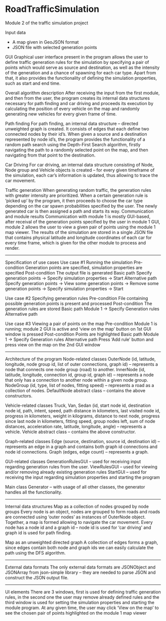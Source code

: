 # RoadTrafficSimulation
Module 2 of the traffic simulation project

Input data
-	A map given in GeoJSON format
-	JSON file with selected generation points

GUI
Graphical user interface present in the program allows the user to define traffic generation rules for the simulation by specifying a pair of points which would serve as 
source and destination, as well as the intensity of the generation and a chance of spawning for each car type. Apart from that, it also provides the functionality of 
defining the simulation properties, such as start and end time.

Overall algorithm description
After receiving the input from the first module, and then from the user, the program creates its internal data structures necessary for path finding and car driving and 
proceeds its execution by calculating the position of every vehicle on the map and randomly generating new vehicles for every given frame of time.

Path finding
For path finding, an internal data structure – directed unweighted graph is created. It consists of edges that each define two connected nodes by their id’s. 
When given a source and a destination represented by node id’s, the program provides the functionality of a random path search using the Depth-First Search algorithm, 
firstly navigating the path to a randomly selected point on the map, and then navigating from that point to the destination.

Car Driving
For car driving, an internal data structure consisting of Node, Node group and Vehicle objects is created – for every given timeframe of the simulation, 
each car’s information is updated, thus allowing to trace the car movement.

Traffic generation
When generating random traffic, the generation rules with greater intensity are prioritized. When a certain generation rule is ‘picked up’ by the program, 
it then proceeds to choose the car type depending on the car spawn probabilities specified by the user. The newly generated car is then assigned a path and starts its way.
Communication and module results
Communication with module 1 is mostly GUI-based, after receival of the generation points specified by the user in module 1 GUI, module 2 allows the user to 
view a given pair of points using the module 1 map viewer. The results of the simulation are stored in a single JSON file that contains physical latitude and 
longitude coordinates of each car for every time frame, which is given for the other module to process and render.

-----------

Specification of use cases
Use case #1	Running the simulation
Pre-condition	Generation points are specified, simulation properties are specified
Post-condition	The output file is generated
Basic path	Specify generation points -> Specify simulation properties -> Start
Alternative path	Specify generation points -> View some generation points -> Remove some generation points -> Specify simulation properties -> Start
  
Use case #2	Specifying generation rules
Pre-condition	File containing possible generation points is present and processed
Post-condition	The generation rules are stored
Basic path	Module 1 -> Specify Generation rules
Alternative path	

Use case #3	Viewing a pair of points on the map
Pre-condition	Module 1 is running; module 2 GUI is active and ‘view on the map’ button on 1st GUI window is pressed
Post-condition	Points are highlighted 
Basic path	Module 1 -> Specify Generation rules
Alternative path	Press ‘Add rule’ button and press view on the map on the 2nd GUI window

-----------

Architecture of the program
Node-related classes
OuterNode (id, latitude, longitude, node group id, list of outer connections, graph id) – represents a node that connects one node group (road) to another.
InnerNode (id, latitude, longitude, connection id, group id, graph id) – represents a node that only has a connection to another node within a given node group.
NodeGroup (id, type, list of nodes, fitting speed) – represents a road as a collection of nodes.
DefaultNode abstract class – contains the above constructors.

Vehicle-related classes
Truck, Van, Sedan (id, start node id, destination node id, path, intent, speed, path distance in kilometers, last visited node id, progress in kilometers, 
weight in kilograms, distance to next node, progress since last node in kilometers, fitting speed, group nodes left, sum of node distances, acceleration rate, 
latitude, longitude, angle) – represents a vehicle.
Vehicle abstract class – contains the above constructor.

Graph-related classes
Edge (source, destination, source id, destination id) – represents an edge in a graph and contains both graph id connections and node id connections.
Graph (edges, edge count) – represents a graph.

GUI-related classes
GenerationRulesGUI – used for receiving input regarding generation rules from the user.
ViewRulesGUI – used for viewing and/or removing already existing generation rules
StartGUI – used for receiving the input regarding simulation properties and starting the program

Main class
Generator – with usage of all other classes, the generator handles all the functionality.

-----------

Internal data structures
Map as a collection of nodes grouped by node groups
Every node is an object, nodes are grouped to form roads and roads are connected using ‘outer nodes’ as instances of OuterNode object. 
Together, a map is formed allowing to navigate the car movement. Every node has a node id and a graph id – node id is used for ‘car driving’ 
and graph id is used for path finding.

Map as an unweighted directed graph
A collection of edges forms a graph, since edges contain both node and graph ids we can easily calculate the path using the DFS algorithm.

-----------

External data formats
The only external data formats are JSONObject and JSONArray from json-simple library – they are needed to parse JSON and construct the JSON output file.

-----------

UI elements
There are 3 windows, first is used for defining traffic generation rules, in the second one the user may remove already defined rules and the third window is used for 
setting the simulation properties and starting the module program. At any given time, the user may click ‘View on the map’ to see the chosen pair of points 
highlighted on the module 1 map viewer


